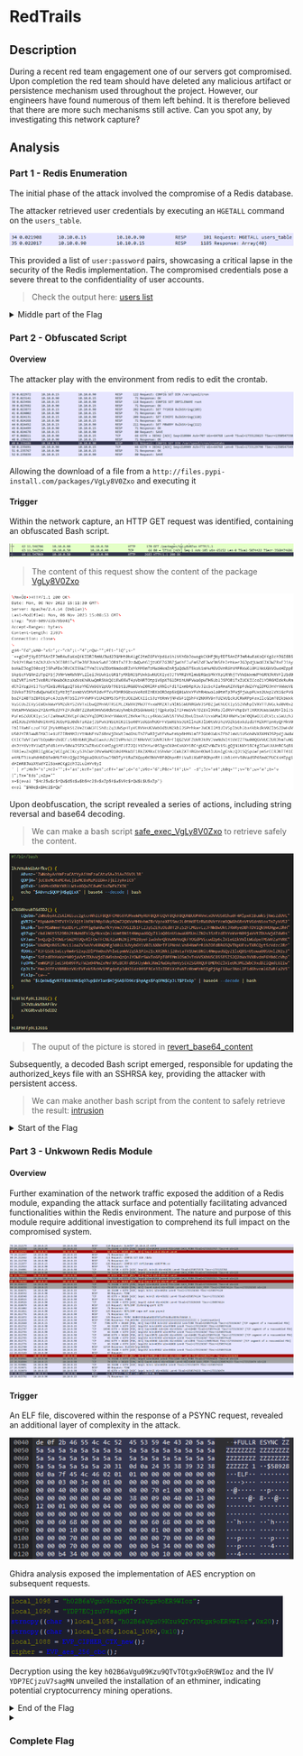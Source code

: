 # RedTrails

## Description

During a recent red team engagement one of our servers got compromised. Upon completion the red team should have deleted any malicious artifact or persistence mechanism used throughout the project. However, our engineers have found numerous of them left behind. It is therefore believed that there are more such mechanisms still active. Can you spot any, by investigating this network capture?

## Analysis



### Part 1 - Redis Enumeration

The initial phase of the attack involved the compromise of a Redis database.

The attacker retrieved user credentials by executing an `HGETALL` command on the `users_table`. 

![HGETALL Request](./img/part-1_request_HGETALL.png)

This provided a list of `user:password` pairs, showcasing a critical lapse in the security of the Redis implementation. The compromised credentials pose a severe threat to the confidentiality of user accounts.

> Check the output here: [users list](./outputs/get_all_users.txt)

<details>
<summary>Middle part of the Flag</summary>

![Middle part of the Flag](./img/part-1_response_HGETALL.png)
 
```perl
_c0uld_0p3n_n3w
```
</details>

### Part 2 - Obfuscated Script

#### Overview

The attacker play with the environment from redis to edit the crontab.

![Crontab Requests](./img/part-2_overview.png)

Allowing the download of a file from a `http://files.pypi-install.com/packages/VgLy8V0Zxo` and executing it

#### Trigger

Within the network capture, an HTTP GET request was identified, containing an obfuscated Bash script.

![Http GET Request](./img/part-2_request.png)

> The content of this request show the content of the package [VgLy8V0Zxo](./outputs/VgLy8V0Zxo.txt)

![Request Content](./img/part-2_request_content.png)

Upon deobfuscation, the script revealed a series of actions, including string reversal and base64 decoding.

> We can make a bash script [safe_exec_VgLy8V0Zxo](./scripts/safe_exec_VgLy8V0Zxo.sh) to retrieve safely the content.

![Reverse Base64 Content](./img/part-2_revert_base64.png)

> The ouput of the picture is stored in [revert_base64_content](./outputs/revert_base64_content.txt)

Subsequently, a decoded Bash script emerged, responsible for updating the authorized_keys file with an SSHRSA key, providing the attacker with persistent access.

> We can make another bash script from the content to safely retrieve the result: [intrusion](./scripts/intrusion_from_VgLy8V0Zxo_content.sh)

<details>
<summary>Start of the Flag</summary>

![Start of the Flag](./img/part-2_intrusion.png)
 
```delphi
HTB{r3d15_1n574nc35
```
</details>

### Part 3 - Unkwown Redis Module

#### Overview

Further examination of the network traffic exposed the addition of a Redis module, expanding the attack surface and potentially facilitating advanced functionalities within the Redis environment. 
The nature and purpose of this module require additional investigation to comprehend its full impact on the compromised system.

![Overview unknown module](./img/part-3_overview.png)

#### Trigger

An ELF file, discovered within the response of a PSYNC request, revealed an additional layer of complexity in the attack.

![Elf](./img/part-3_elf.png)

Ghidra analysis exposed the implementation of AES encryption on subsequent requests.

![Ghidra](./img/part-3_ghidra.png)

Decryption using the key `h02B6aVgu09Kzu9QTvTOtgx9oER9WIoz` and the IV `YDP7ECjzuV7sagMN` unveiled the installation of an ethminer, indicating potential cryptocurrency mining operations.

<details>
<summary>End of the Flag</summary>

![End of the Flag](./img/part-3_ethminer.png)
 
```delphi
_un3xp3c73d_7r41l5!}
```
</details>

<details>
<summary><h3>Complete Flag</h3></summary>

![Complete Flag](./img/part-3_ethminer.png)
 
```delphi
HTB{r3d15_1n574nc35_c0uld_0p3n_n3w_un3xp3c73d_7r41l5!}
```
</details>